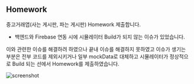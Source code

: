 ## Homework

중고거래앱(사는 게시판, 파는 게시판) Homework 제출합니다.

- 백엔드와 Firebase 연동 시에 시뮬레이터 Build가 되지 않는 이슈가 있었습니다.

이와 관련한 이슈를 해결하려 하였으나 끝내 이슈를 해결하지 못하였고 이슈가 생기는 부분은 
전부 코드를 제외시키거나 일부 mockData로 대체하고 
시뮬레이터가 정상적으로 Build 되는 선에서 Homework를 제출하였습니다.


![screenshot](https://user-images.githubusercontent.com/72742121/179447152-a144641c-900a-4989-994e-2f7c399d49c5.gif)
